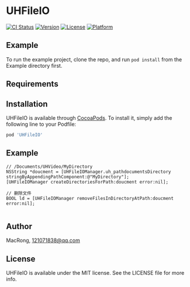 # UHFileIO

[![CI Status](https://img.shields.io/travis/MacRong/UHFileIO.svg?style=flat)](https://travis-ci.org/MacRong/UHFileIO)
[![Version](https://img.shields.io/cocoapods/v/UHFileIO.svg?style=flat)](https://cocoapods.org/pods/UHFileIO)
[![License](https://img.shields.io/cocoapods/l/UHFileIO.svg?style=flat)](https://cocoapods.org/pods/UHFileIO)
[![Platform](https://img.shields.io/cocoapods/p/UHFileIO.svg?style=flat)](https://cocoapods.org/pods/UHFileIO)

## Example

To run the example project, clone the repo, and run `pod install` from the Example directory first.

## Requirements

## Installation

UHFileIO is available through [CocoaPods](https://cocoapods.org). To install
it, simply add the following line to your Podfile:

```ruby
pod 'UHFileIO'
```

## Example

```
// /Documents/UHVideo/MyDirectory
NSString *doucment = [UHFileIOManager.uh_pathdocumentsDirectory stringByAppendingPathComponent:@"MyDirectory"];
[UHFileIOManager createDirectoriesForPath:doucment error:nil];
    
// 删除文件
BOOL ld = [UHFileIOManager removeFilesInDirectoryAtPath:doucment error:nil];
    
```

## Author

MacRong, 121071838@qq.com

## License

UHFileIO is available under the MIT license. See the LICENSE file for more info.
